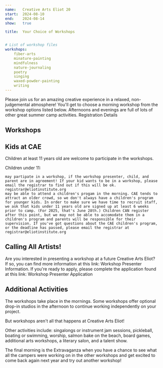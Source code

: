 ```yaml
---
name:   Creative Arts Eliot 20
start:  2024-08-10
end:    2024-08-14
show:   true

title:  Your Choice of Workshops


# List of workshop files
workshops:
    fiber-arts
    minature-painting
    mindfulness
    nature-journaling
    poetry
    singing
    waxed-powder-painting
    writing
---
```


Please join us for an amazing creative experience in a relaxed, non-judgemental atmosphere! You'll get to choose a morning workshop from the workshop options listed below. Afternoons and evenings are full of lots of other great summer camp activities.
Registration Details

## Workshops

<div id="workshop-area"></div>

## Kids at CAE

Children at least 11 years old are welcome to participate in the workshops.

Children under 11:

    may partipate in a workshop, if the workshop presenter, child, and parent are in agreement! If your kid wants to be in a workshop, please email the registrar to find out if this will be ok. registrar@eliotinstitute.org
    may be able to attend a children's progam in the morning. CAE tends to attract an older crowd, so we don't always have a children's program for younger kids. In order to make sure we have time to recruit staff, we ask that kids under 11 years old are signed up at least 6 weeks prior to camp. (For 2025, that's June 28th.) Children CAN register after this point, but we may not be able to accomodate them in a children's program and parents will be responsible for their supervision. If you've got questions about the CAE children's program, or the deadline has passed, please email the registrar at registrar@eliotinstitute.org

## Calling All Artists!

Are you interested in presenting a workshop at a future Creative Arts Eliot? If so, you can find more information at this link: <span id="doc.cae.presenter-info">Workshop Presenter Information</span>. If you're ready to apply, please complete the application found at this link: <span id="link.cae.presenter-application">Workshop Presenter Application</span>

## Additional Activities

The workshops take place in the mornings. Some workshops offer optional drop-in studios in the afternoon to continue working independently on your project.

But workshops aren't all that happens at Creative Arts Eliot!

Other activities include: singalongs or instrument jam sessions, pickleball, boating or swimming, worship, salmon bake on the beach, board games, additional arts workshops, a literary salon, and a talent show.

The final morning is the Extravaganza when you have a chance to see what all the campers were working on in the other workshops and get excited to come back again next year and try out another workshop!
